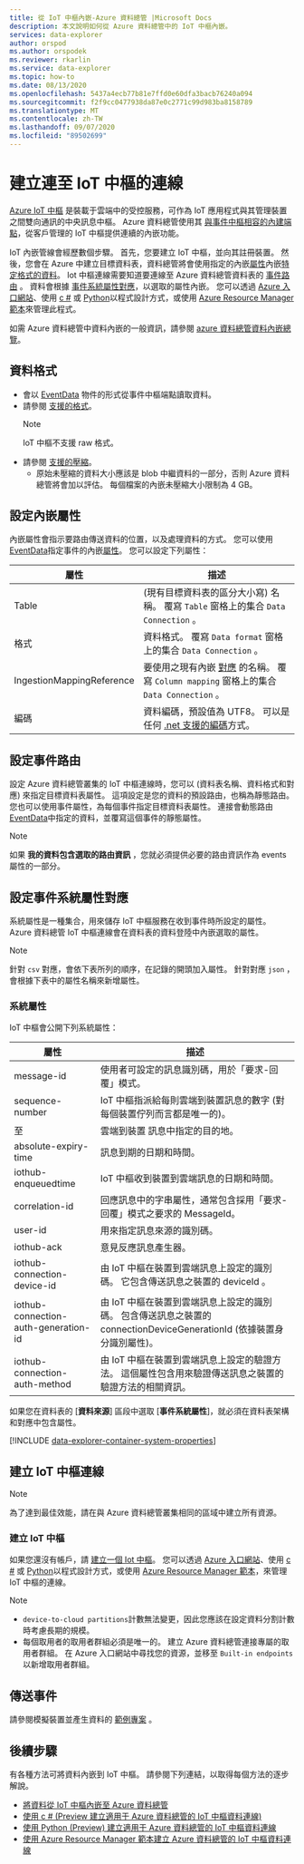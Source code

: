 ```yaml
---
title: 從 IoT 中樞內嵌-Azure 資料總管 |Microsoft Docs
description: 本文說明如何從 Azure 資料總管中的 IoT 中樞內嵌。
services: data-explorer
author: orspod
ms.author: orspodek
ms.reviewer: rkarlin
ms.service: data-explorer
ms.topic: how-to
ms.date: 08/13/2020
ms.openlocfilehash: 5437a4ecb77b81e7ffd0e60dfa3bacb76240a094
ms.sourcegitcommit: f2f9cc0477938da87e0c2771c99d983ba8158789
ms.translationtype: MT
ms.contentlocale: zh-TW
ms.lasthandoff: 09/07/2020
ms.locfileid: "89502699"
---
```

# <a name="create-a-connection-to-iot-hub"></a>建立連至 IoT 中樞的連線

[Azure IoT 中樞](https://docs.microsoft.com/azure/iot-hub/about-iot-hub) 是裝載于雲端中的受控服務，可作為 IoT 應用程式與其管理裝置之間雙向通訊的中央訊息中樞。 Azure 資料總管使用其 [與事件中樞相容的內建端點](https://docs.microsoft.com/azure/iot-hub/iot-hub-devguide-messages-d2c#routing-endpoints)，從客戶管理的 IoT 中樞提供連續的內嵌功能。

IoT 內嵌管線會經歷數個步驟。 首先，您要建立 IoT 中樞，並向其註冊裝置。 然後，您會在 Azure 中建立目標資料表，資料總管將會使用指定的內嵌[屬性](#set-ingestion-properties)內嵌[特定格式的資料](#data-format)。 Iot 中樞連線需要知道要連線至 Azure 資料總管資料表的 [事件路由](#set-events-routing) 。 資料會根據 [事件系統屬性對應](#set-event-system-properties-mapping)，以選取的屬性內嵌。 您可以透過 [Azure 入口網站](ingest-data-iot-hub.md)、使用 [c #](data-connection-iot-hub-csharp.md) 或 [Python](data-connection-iot-hub-python.md)以程式設計方式，或使用 [Azure Resource Manager 範本](data-connection-iot-hub-resource-manager.md)來管理此程式。

如需 Azure 資料總管中資料內嵌的一般資訊，請參閱 [azure 資料總管資料內嵌總覽](ingest-data-overview.md)。

## <a name="data-format"></a>資料格式

* 會以 [EventData](https://docs.microsoft.com/dotnet/api/microsoft.servicebus.messaging.eventdata?view=azure-dotnet) 物件的形式從事件中樞端點讀取資料。
* 請參閱 [支援的格式](ingestion-supported-formats.md)。
    > [!NOTE]
    > IoT 中樞不支援 raw 格式。
* 請參閱 [支援的壓縮](ingestion-supported-formats.md#supported-data-compression-formats)。
  * 原始未壓縮的資料大小應該是 blob 中繼資料的一部分，否則 Azure 資料總管將會加以評估。 每個檔案的內嵌未壓縮大小限制為 4 GB。

## <a name="set-ingestion-properties"></a>設定內嵌屬性

內嵌屬性會指示要路由傳送資料的位置，以及處理資料的方式。 您可以使用[EventData](https://docs.microsoft.com/dotnet/api/microsoft.servicebus.messaging.eventdata.properties?view=azure-dotnet#Microsoft_ServiceBus_Messaging_EventData_Properties)指定事件的內嵌[屬性](ingestion-properties.md)。 您可以設定下列屬性：

|屬性 |描述|
|---|---|
| Table |  (現有目標資料表的區分大小寫) 名稱。 覆寫 `Table` 窗格上的集合 `Data Connection` 。 |
| 格式 | 資料格式。 覆寫 `Data format` 窗格上的集合 `Data Connection` 。 |
| IngestionMappingReference | 要使用之現有內嵌 [對應](kusto/management/create-ingestion-mapping-command.md) 的名稱。 覆寫 `Column mapping` 窗格上的集合 `Data Connection` 。|
| 編碼 |  資料編碼，預設值為 UTF8。 可以是任何 [.net 支援的編碼](https://docs.microsoft.com/dotnet/api/system.text.encoding?view=netframework-4.8#remarks)方式。 |

## <a name="set-events-routing"></a>設定事件路由

設定 Azure 資料總管叢集的 IoT 中樞連線時，您可以 (資料表名稱、資料格式和對應) 來指定目標資料表屬性。 這項設定是您的資料的預設路由，也稱為靜態路由。
您也可以使用事件屬性，為每個事件指定目標資料表屬性。 連接會動態路由 [EventData](https://docs.microsoft.com/dotnet/api/microsoft.servicebus.messaging.eventdata.properties?view=azure-dotnet#Microsoft_ServiceBus_Messaging_EventData_Properties)中指定的資料，並覆寫這個事件的靜態屬性。

> [!Note]
> 如果 **我的資料包含選取的路由資訊** ，您就必須提供必要的路由資訊作為 events 屬性的一部分。

## <a name="set-event-system-properties-mapping"></a>設定事件系統屬性對應

系統屬性是一種集合，用來儲存 IoT 中樞服務在收到事件時所設定的屬性。 Azure 資料總管 IoT 中樞連線會在資料表的資料登陸中內嵌選取的屬性。

> [!Note]
> 針對 `csv` 對應，會依下表所列的順序，在記錄的開頭加入屬性。 針對對應 `json` ，會根據下表中的屬性名稱來新增屬性。

### <a name="system-properties"></a>系統屬性

IoT 中樞會公開下列系統屬性：

|屬性 |描述|
|---|---|
| message-id | 使用者可設定的訊息識別碼，用於「要求-回覆」模式。 |
| sequence-number | IoT 中樞指派給每則雲端到裝置訊息的數字 (對每個裝置佇列而言都是唯一的)。 |
| 至 | 雲端到裝置 訊息中指定的目的地。 |
| absolute-expiry-time | 訊息到期的日期和時間。 |
| iothub-enqueuedtime | IoT 中樞收到裝置到雲端訊息的日期和時間。 |
| correlation-id| 回應訊息中的字串屬性，通常包含採用「要求-回覆」模式之要求的 MessageId。 |
| user-id| 用來指定訊息來源的識別碼。 |
| iothub-ack| 意見反應訊息產生器。 |
| iothub-connection-device-id| 由 IoT 中樞在裝置到雲端訊息上設定的識別碼。 它包含傳送訊息之裝置的 deviceId 。 |
| iothub-connection-auth-generation-id| 由 IoT 中樞在裝置到雲端訊息上設定的識別碼。 包含傳送訊息之裝置的 connectionDeviceGenerationId (依據裝置身分識別屬性)。 |
| iothub-connection-auth-method| 由 IoT 中樞在裝置到雲端訊息上設定的驗證方法。 這個屬性包含用來驗證傳送訊息之裝置的驗證方法的相關資訊。 |

如果您在資料表的 [**資料來源**] 區段中選取 [**事件系統屬性**]，就必須在資料表架構和對應中包含屬性。

[!INCLUDE [data-explorer-container-system-properties](includes/data-explorer-container-system-properties.md)]

## <a name="create-iot-hub-connection"></a>建立 IoT 中樞連線

> [!Note]
> 為了達到最佳效能，請在與 Azure 資料總管叢集相同的區域中建立所有資源。

### <a name="create-an-iot-hub"></a>建立 IoT 中樞

如果您還沒有帳戶，請 [建立一個 Iot 中樞](ingest-data-iot-hub.md#create-an-iot-hub)。 您可以透過 [Azure 入口網站](ingest-data-iot-hub.md)、使用 [c #](data-connection-iot-hub-csharp.md) 或 [Python](data-connection-iot-hub-python.md)以程式設計方式，或使用 [Azure Resource Manager 範本](data-connection-iot-hub-resource-manager.md)，來管理 IoT 中樞的連線。

> [!Note]
> * `device-to-cloud partitions`計數無法變更，因此您應該在設定資料分割計數時考慮長期的規模。
> * 每個取用者的取用者群組必須是唯一的。 建立 Azure 資料總管連接專屬的取用者群組。 在 Azure 入口網站中尋找您的資源，並移至 `Built-in endpoints` 以新增取用者群組。

## <a name="sending-events"></a>傳送事件

請參閱模擬裝置並產生資料的 [範例專案](https://github.com/Azure-Samples/azure-iot-samples-csharp/tree/master/iot-hub/Quickstarts/simulated-device) 。

## <a name="next-steps"></a>後續步驟

有各種方法可將資料內嵌到 IoT 中樞。 請參閱下列連結，以取得每個方法的逐步解說。

* [將資料從 IoT 中樞內嵌至 Azure 資料總管](ingest-data-iot-hub.md)
* [使用 c # (Preview 建立適用于 Azure 資料總管的 IoT 中樞資料連線) ](data-connection-iot-hub-csharp.md)
* [使用 Python (Preview) 建立適用于 Azure 資料總管的 IoT 中樞資料連線 ](data-connection-iot-hub-python.md)
* [使用 Azure Resource Manager 範本建立 Azure 資料總管的 IoT 中樞資料連線](data-connection-iot-hub-resource-manager.md)
